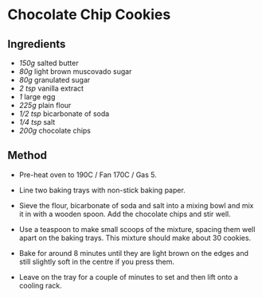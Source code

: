 # Chocolate Chip Cookies

## Ingredients

- _150g_ salted butter
- _80g_ light brown muscovado sugar
- _80g_ granulated sugar
- _2 tsp_ vanilla extract
- _1_ large egg
- _225g_ plain flour
- _1/2 tsp_ bicarbonate of soda
- _1/4 tsp_ salt
- _200g_ chocolate chips

## Method

- Pre-heat oven to 190C / Fan 170C / Gas 5.

- Line two baking trays with non-stick baking paper.

- Sieve the flour, bicarbonate of soda and salt into a mixing bowl and mix it in with a wooden spoon. Add the chocolate chips and stir well.

- Use a teaspoon to make small scoops of the mixture, spacing them well apart on the baking trays. This mixture should make about 30 cookies.

- Bake for around 8 minutes until they are light brown on the edges and still slightly soft in the centre if you press them.

- Leave on the tray for a couple of minutes to set and then lift onto a cooling rack.
